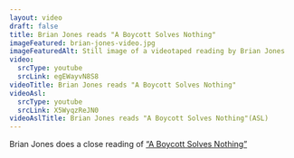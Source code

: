 ```yaml
--- 
layout: video
draft: false
title: Brian Jones reads "A Boycott Solves Nothing"
imageFeatured: brian-jones-video.jpg
imageFeaturedAlt: Still image of a videotaped reading by Brian Jones
video: 
  srcType: youtube
  srcLink: egEWayvN8S8
videoTitle: Brian Jones reads "A Boycott Solves Nothing"
videoAsl: 
  srcType: youtube
  srcLink: X5WyqzReJN0
videoAslTitle: Brian Jones reads "A Boycott Solves Nothing"(ASL)
--- 
```


Brian Jones does a close reading of [“A Boycott Solves Nothing”](/gallery/a-boycott-solves-nothing)
